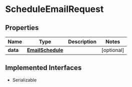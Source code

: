 

# ScheduleEmailRequest



## Properties

Name | Type | Description | Notes
------------ | ------------- | ------------- | -------------
**data** | [**EmailSchedule**](EmailSchedule.md) |  |  [optional]


## Implemented Interfaces

* Serializable


